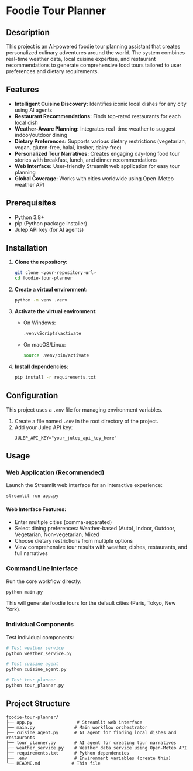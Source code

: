 # Foodie Tour Planner

## Description
This project is an AI-powered foodie tour planning assistant that creates personalized culinary adventures around the world. The system combines real-time weather data, local cuisine expertise, and restaurant recommendations to generate comprehensive food tours tailored to user preferences and dietary requirements.

## Features
* **Intelligent Cuisine Discovery:** Identifies iconic local dishes for any city using AI agents
* **Restaurant Recommendations:** Finds top-rated restaurants for each local dish
* **Weather-Aware Planning:** Integrates real-time weather to suggest indoor/outdoor dining
* **Dietary Preferences:** Supports various dietary restrictions (vegetarian, vegan, gluten-free, halal, kosher, dairy-free)
* **Personalized Tour Narratives:** Creates engaging day-long food tour stories with breakfast, lunch, and dinner recommendations
* **Web Interface:** User-friendly Streamlit web application for easy tour planning
* **Global Coverage:** Works with cities worldwide using Open-Meteo weather API

## Prerequisites
* Python 3.8+
* pip (Python package installer)
* Julep API key (for AI agents)

## Installation

1. **Clone the repository:**
   ```bash
   git clone <your-repository-url>
   cd foodie-tour-planner
   ```

2. **Create a virtual environment:**
   ```bash
   python -m venv .venv
   ```

3. **Activate the virtual environment:**
   * On Windows:
     ```bash
     .venv\Scripts\activate
     ```
   * On macOS/Linux:
     ```bash
     source .venv/bin/activate
     ```

4. **Install dependencies:**
   ```bash
   pip install -r requirements.txt
   ```

## Configuration

This project uses a `.env` file for managing environment variables.

1. Create a file named `.env` in the root directory of the project.
2. Add your Julep API key:
   ```env
   JULEP_API_KEY="your_julep_api_key_here"
   ```

## Usage

### Web Application (Recommended)

Launch the Streamlit web interface for an interactive experience:

```bash
streamlit run app.py
```

#### Web Interface Features:
* Enter multiple cities (comma-separated)
* Select dining preferences: Weather-based (Auto), Indoor, Outdoor, Vegetarian, Non-vegetarian, Mixed
* Choose dietary restrictions from multiple options
* View comprehensive tour results with weather, dishes, restaurants, and full narratives

### Command Line Interface

Run the core workflow directly:

```bash
python main.py
```

This will generate foodie tours for the default cities (Paris, Tokyo, New York).

### Individual Components

Test individual components:

```bash
# Test weather service
python weather_service.py

# Test cuisine agent
python cuisine_agent.py

# Test tour planner
python tour_planner.py
```

## Project Structure

```
foodie-tour-planner/
├── app.py                 # Streamlit web interface
├── main.py               # Main workflow orchestrator
├── cuisine_agent.py      # AI agent for finding local dishes and restaurants
├── tour_planner.py       # AI agent for creating tour narratives
├── weather_service.py    # Weather data service using Open-Meteo API
├── requirements.txt      # Python dependencies
├── .env                  # Environment variables (create this)
└── README.md            # This file
```
